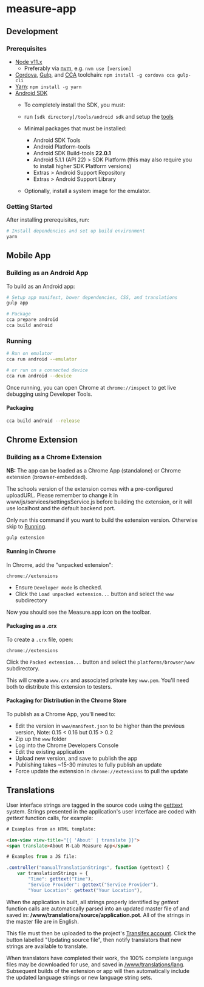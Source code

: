 # measure-app

## Development

### Prerequisites

* [Node v11.x](https://nodejs.org)
  * Preferably via [nvm](https://github.com/creationix/nvm), e.g. `nvm use [version]`
* [Cordova](https://www.npmjs.com/package/cordova), [Gulp](http://gulpjs.com), and [CCA](https://github.com/MobileChromeApps/mobile-chrome-apps) toolchain: `npm install -g cordova cca gulp-cli`
* [Yarn](https://yarnpkg.com/): `npm install -g yarn`
* [Android SDK](http://developer.android.com/sdk/installing/index.html?pkg=tools)
  * To completely install the SDK, you must:
  * run `[sdk directory]/tools/android sdk` and setup the [tools](http://developer.android.com/sdk/installing/adding-packages.html)
  * Minimal packages that must be installed:
    * Android SDK Tools
    * Android Platform-tools
    * Android SDK Build-tools **22.0.1**
    * Android 5.1.1 (API 22) > SDK Platform (this may also require you to install higher SDK Platform versions)
    * Extras > Android Support Repository
    * Extras > Android Support Library

  * Optionally, install a system image for the emulator.

### Getting Started

After installing prerequisites, run:

```bash
# Install dependencies and set up build environment
yarn
```

## Mobile App

### Building as an Android App

To build as an Android app:

```bash
# Setup app manifest, bower dependencies, CSS, and translations
gulp app

# Package
cca prepare android
cca build android
```

### Running

```bash
# Run on emulator
cca run android --emulator

# or run on a connected device
cca run android --device
```

Once running, you can open Chrome at `chrome://inspect` to get live debugging using Developer Tools.

#### Packaging

```bash
cca build android --release
```

## Chrome Extension

### Building as a Chrome Extension

**NB:** The app can be loaded as a Chrome App (standalone) or Chrome extension (browser-embedded).

The schools version of the extension comes with a pre-configured uploadURL.
Please remember to change it in www/js/services/settingsService.js before
building the extension, or it will use localhost and the default backend port.

Only run this command if you want to build the extension version.  Otherwise skip to [Running](#Running).

```bash
gulp extension
```

#### Running in Chrome

In Chrome, add the "unpacked extension":

`chrome://extensions`

* Ensure `Developer mode` is checked.
* Click the `Load unpacked extension...` button and select the `www` subdirectory

Now you should see the Measure.app icon on the toolbar.

#### Packaging as a .crx

To create a `.crx` file, open:

`chrome://extensions`

Click the `Packed extension...` button and select the `platforms/browser/www` subdirectory.

This will create a `www.crx` and associated private key `www.pem`.  You'll need both to distribute this extension to testers.

#### Packaging for Distribution in the Chrome Store

To publish as a Chrome App, you'll need to:

* Edit the version in `www/manifest.json` to be higher than the previous version, Note: 0.15 < 0.16 but 0.15 > 0.2
* Zip up the `www` folder
* Log into the Chrome Developers Console
* Edit the existing application
* Upload new version, and save to publish the app
* Publishing takes ~15-30 minutes to fully publish an update
* Force update the extension in `chrome://extensions` to pull the update

## Translations

User interface strings are tagged in the source code using the [getttext](https://en.wikipedia.org/wiki/Gettext) system. Strings presented in the application's user interface are coded with _gettext_ function calls, for example:

```html
# Examples from an HTML template:

<ion-view view-title="{{ 'About' | translate }}">
<span translate>About M-Lab Measure App</span>
```

```javascript
# Examples from a JS file:

.controller("manualTranslationStrings", function (gettext) {
    var translationStrings = {
        "Time": gettext("Time"),
        "Service Provider": gettext("Service Provider"),
        "Your Location": gettext("Your Location"),

```

When the application is built, all strings properly identified by _gettext_ function calls are automatically parsed into an updated master file of and saved in: **/www/translations/source/application.pot**. All of the strings in the master file are in English.

This file must then be uploaded to the project's [Transifex account](https://www.transifex.com/otf/mlab-app/mlab_app_translations/). Click the button labelled "Updating source file", then notify translators that new strings are available to translate.

When translators have completed their work, the 100% complete language files may be downloaded for use, and saved in [/www/translations/lang](www/translations/lang). Subsequent builds of the extension or app will then automatically include the updated language strings or new language string sets.

